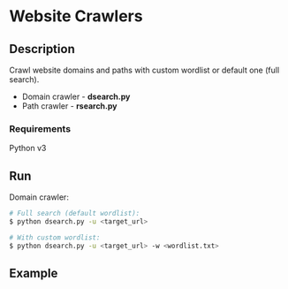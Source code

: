 # Website Crawlers

## Description
Crawl website domains and paths with custom wordlist or default one (full search).

<ul>
    <li>Domain crawler - <b>dsearch.py</b></li>
    <li>Path crawler - <b>rsearch.py</b></li>
</ul>

### Requirements
Python v3

## Run

Domain crawler:
```sh
# Full search (default wordlist):
$ python dsearch.py -u <target_url>

# With custom wordlist:
$ python dsearch.py -u <target_url> -w <wordlist.txt>
```

## Example